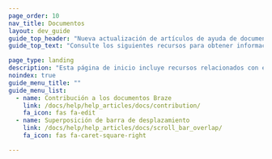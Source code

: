 ```yaml
---
page_order: 10
nav_title: Documentos
layout: dev_guide
guide_top_header: "Nueva actualización de artículos de ayuda de documentos"
guide_top_text: "Consulte los siguientes recursos para obtener información adicional relacionada con el sitio de documentación de Braze."

page_type: landing
description: "Esta página de inicio incluye recursos relacionados con el sitio de documentación de Braze, como cómo contribuir a los documentos de código abierto de Braze."
noindex: true
guide_menu_title: ""
guide_menu_list:
  - name: Contribución a los documentos Braze
    link: /docs/help/help_articles/docs/contribution/
    fa_icon: fas fa-edit
  - name: Superposición de barra de desplazamiento
    link: /docs/help/help_articles/docs/scroll_bar_overlap/
    fa_icon: fas fa-caret-square-right

---
```

